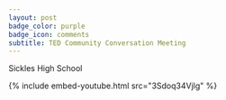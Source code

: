 ```yaml
---
layout: post
badge_color: purple
badge_icon: comments
subtitle: TED Community Conversation Meeting
---
```


Sickles High School

{% include embed-youtube.html src="3Sdoq34Vjlg" %}
